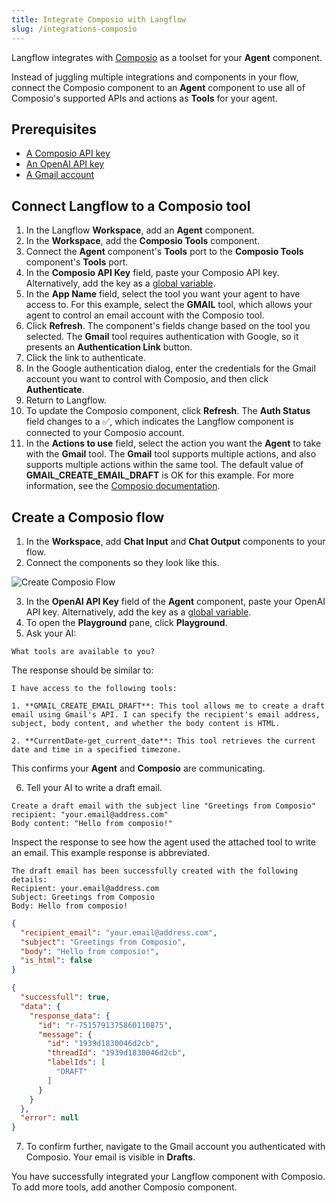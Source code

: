 ```yaml
---
title: Integrate Composio with Langflow
slug: /integrations-composio
---
```


Langflow integrates with [Composio](https://docs.composio.dev/introduction/intro/overview) as a toolset for your **Agent** component.

Instead of juggling multiple integrations and components in your flow, connect the Composio component to an **Agent** component to use all of Composio's supported APIs and actions as **Tools** for your agent.

## Prerequisites

- [A Composio API key](https://app.composio.dev/)
- [An OpenAI API key](https://platform.openai.com/)
- [A Gmail account](mail.google.com)

## Connect Langflow to a Composio tool

1. In the Langflow **Workspace**, add an **Agent** component.
2. In the **Workspace**, add the **Composio Tools** component.
3. Connect the **Agent** component's **Tools** port to the **Composio Tools** component's **Tools** port.
4. In the **Composio API Key** field, paste your Composio API key.
Alternatively, add the key as a [global variable](/configuration-global-variables).
5. In the **App Name** field, select the tool you want your agent to have access to.
For this example, select the **GMAIL** tool, which allows your agent to control an email account with the Composio tool.
6. Click **Refresh**.
The component's fields change based on the tool you selected.
The **Gmail** tool requires authentication with Google, so it presents an **Authentication Link** button.
7. Click the link to authenticate.
8. In the Google authentication dialog, enter the credentials for the Gmail account you want to control with Composio, and then click **Authenticate**.
9. Return to Langflow.
10. To update the Composio component, click **Refresh**.
The **Auth Status** field changes to a ✅, which indicates the Langflow component is connected to your Composio account.
11. In the **Actions to use** field, select the action you want the **Agent** to take with the **Gmail** tool.
The **Gmail** tool supports multiple actions, and also supports multiple actions within the same tool.
The default value of **GMAIL_CREATE_EMAIL_DRAFT** is OK for this example.
For more information, see the [Composio documentation](https://docs.composio.dev/patterns/tools/use-tools/use-specific-actions).

## Create a Composio flow

1. In the **Workspace**, add **Chat Input** and **Chat Output** components to your flow.
2. Connect the components so they look like this.

![Create Composio Flow](/img/composio/composio-create-flow.png)

3. In the **OpenAI API Key** field of the **Agent** component, paste your OpenAI API key.
Alternatively, add the key as a [global variable](/configuration-global-variables).
4. To open the **Playground** pane, click **Playground**.
5. Ask your AI:

```plain
What tools are available to you?
```

The response should be similar to:

```plain
I have access to the following tools:

1. **GMAIL_CREATE_EMAIL_DRAFT**: This tool allows me to create a draft email using Gmail's API. I can specify the recipient's email address, subject, body content, and whether the body content is HTML.

2. **CurrentDate-get_current_date**: This tool retrieves the current date and time in a specified timezone.
```

This confirms your **Agent** and **Composio** are communicating.

6. Tell your AI to write a draft email.

```plain
Create a draft email with the subject line "Greetings from Composio"
recipient: "your.email@address.com"
Body content: "Hello from composio!"
```

Inspect the response to see how the agent used the attached tool to write an email.
This example response is abbreviated.

```plain
The draft email has been successfully created with the following details:
Recipient: your.email@address.com
Subject: Greetings from Composio
Body: Hello from composio!
```

```json
{
  "recipient_email": "your.email@address.com",
  "subject": "Greetings from Composio",
  "body": "Hello from composio!",
  "is_html": false
}

{
  "successfull": true,
  "data": {
    "response_data": {
      "id": "r-7515791375860110875",
      "message": {
        "id": "1939d1830046d2cb",
        "threadId": "1939d1830046d2cb",
        "labelIds": [
          "DRAFT"
        ]
      }
    }
  },
  "error": null
}
```

7. To confirm further, navigate to the Gmail account you authenticated with Composio.
Your email is visible in **Drafts**.

You have successfully integrated your Langflow component with Composio.
To add more tools, add another Composio component.